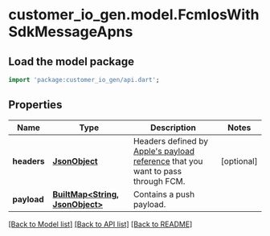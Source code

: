 # customer_io_gen.model.FcmIosWithSdkMessageApns

## Load the model package
```dart
import 'package:customer_io_gen/api.dart';
```

## Properties
Name | Type | Description | Notes
------------ | ------------- | ------------- | -------------
**headers** | [**JsonObject**](.md) | Headers defined by [Apple's payload reference](https://developer.apple.com/documentation/usernotifications/setting_up_a_remote_notification_server/sending_notification_requests_to_apns) that you want to pass through FCM. | [optional] 
**payload** | [**BuiltMap&lt;String, JsonObject&gt;**](JsonObject.md) | Contains a push payload. | 

[[Back to Model list]](../README.md#documentation-for-models) [[Back to API list]](../README.md#documentation-for-api-endpoints) [[Back to README]](../README.md)


